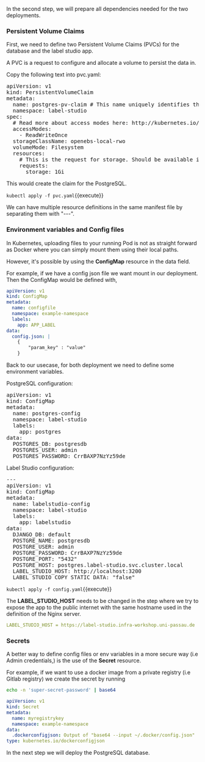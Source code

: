 In the second step, we will prepare all dependencies needed for the two deployments.

### Persistent Volume Claims

First, we need to define two Persistent Volume Claims (PVCs) for the database and the label studio app.

A PVC is a request to configure and allocate a volume to persist the data in.

Copy the following text into pvc.yaml:

<pre class="file" data-filename="pvc.yaml" data-target="replace">
apiVersion: v1
kind: PersistentVolumeClaim
metadata:
  name: postgres-pv-claim # This name uniquely identifies the PVC. Will be used in deployment below.
  namespace: label-studio
spec:
  # Read more about access modes here: http://kubernetes.io/docs/user-guide/persistent-volumes/#access-modes
  accessModes:
    - ReadWriteOnce
  storageClassName: openebs-local-rwo
  volumeMode: Filesystem
  resources:
    # This is the request for storage. Should be available in the cluster.
    requests:
      storage: 1Gi
</pre>

This would create the claim for the PostgreSQL.

`kubectl apply -f pvc.yaml`{{execute}}

We can have multiple resource definitions in the same manifest file by separating them with "---". 

### Environment variables and Config files
In Kubernetes, uploading files to your running Pod is not as straight forward as Docker where you can simply mount them using their local paths.

However, it's possible by using the **ConfigMap** resource in the data field.

For example, if we have a config json file we want mount in our deployment. Then the ConfigMap would be defined with,

``` yaml
apiVersion: v1
kind: ConfigMap
metadata:
  name: configfile
  namespace: example-namespace
  labels:
    app: APP_LABEL
data:
  config.json: |
    {
        "param_key" : "value"
    }
```

Back to our usecase, for both deployment we need to define some environment variables.

PostgreSQL configuration:

<pre class="file" data-filename="config.yaml" data-target="replace">
apiVersion: v1
kind: ConfigMap
metadata:
  name: postgres-config
  namespace: label-studio
  labels:
    app: postgres
data:
  POSTGRES_DB: postgresdb
  POSTGRES_USER: admin
  POSTGRES_PASSWORD: CrrBAXP7NzYz59de
</pre>

Label Studio configuration:

<pre class="file" data-filename="config.yaml" data-target="append">
---
apiVersion: v1
kind: ConfigMap
metadata:
  name: labelstudio-config
  namespace: label-studio
  labels:
    app: labelstudio
data:
  DJANGO_DB: default
  POSTGRE_NAME: postgresdb
  POSTGRE_USER: admin
  POSTGRE_PASSWORD: CrrBAXP7NzYz59de
  POSTGRE_PORT: "5432"
  POSTGRE_HOST: postgres.label-studio.svc.cluster.local
  LABEL_STUDIO_HOST: http://localhost:3200
  LABEL_STUDIO_COPY_STATIC_DATA: "false"
</pre>

`kubectl apply -f config.yaml`{{execute}}

The **LABEL_STUDIO_HOST** needs to be changed in the step where we try to expose the app to the public internet with the same hostname used in the definition of the Nginx server.

``` yaml
LABEL_STUDIO_HOST = https://label-studio.infra-workshop.uni-passau.de
```

### Secrets
A better way to define config files or env variables in a more secure way (i.e Admin credentials,) is the use of the **Secret** resource.

For example, if we want to use a docker image from a private registry (i.e Gitlab registry) we create the secret by running

``` bash
echo -n 'super-secret-password' | base64
```

``` yaml
apiVersion: v1
kind: Secret
metadata:
  name: myregistrykey
  namespace: example-namespace
data:
  .dockerconfigjson: Output of "base64 --input ~/.docker/config.json"
type: kubernetes.io/dockerconfigjson
```

In the next step we will deploy the PostgreSQL database.